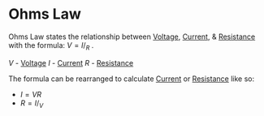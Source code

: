 # Ohms Law
Ohms Law states the relationship between [Voltage](Voltage.md), [Current](Current.md), & [Resistance](Resistance.md) with the formula: $V = I/_R$ .

$V$ - [Voltage](Voltage.md)
$I$ - [Current](Current.md)
$R$ - [Resistance](Resistance.md)

The formula can be rearranged to calculate [Current](Current.md) or [Resistance](Resistance.md) like so:
- $I = VR$
- $R = I/_V$
